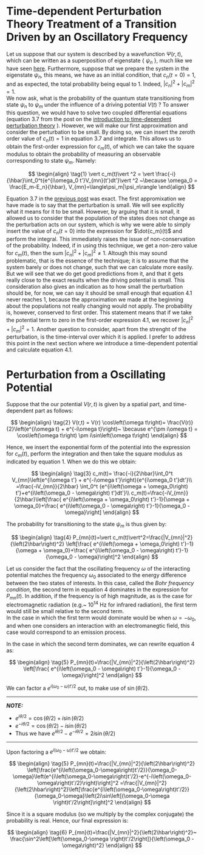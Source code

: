 # Time-dependent Perturbation Theory Treatment of a Transition Driven by an Oscillatory Frequency

Let us suppose that our system is described by a wavefunction $\Psi(r,t)$, which can be written as a superposition of eigenstate
  \{ $\psi_n$ \}, much like we have seen [here](time_dependentPT.md). Furthermore, suppose that we prepare the system in the eigenstate $\psi_n$, 
this means, we have as an initial condition, that $c_n(t=0)=1$, and as expected, the total probability being equal to $1$. Indeed, $|c_n|^2+|c_m|^2=1$.  
We now ask, what is the probability of the quantum state transitioning from state $\psi_n$ to $\psi_m$ under 
the influence of a driving potential $V(t)$ ?  To answer this question, we would have to solve two coupled differential equations (equation $3.7$ from the post on the [introduction to time-dependent perturbation theory](time_dependentPT.md) ). However, we will make our first approximation and consider the perturbation to be small. By doing so, we can insert the zeroth order value of $c_n(t)=1$ in equation $3.7$ and integrate. This allows us to obtain the first-order expression for $c_m(t)$, of which we can take the square modulus to obtain the probability of measuring an observable corresponding to state $\psi_m$. Namely:

$$
\begin{align}
\tag{1}
\vert c_m(t)\vert ^2  = \vert \frac{-i}{\hbar}\int_0^t{e^{i\omega_0 t'}V_{mn}(t')dt'}\vert ^2 ~\because \omega_0 = \frac{E_m-E_n}{\hbar}, V_{mn}=\langle\psi_m|\psi_n\rangle
\end{align}
$$


Equation $3.7$ in the [previous post](time_dependentPT.md) was exact. The first appromixation we have made is to say that the perturbation is small. We will see explicitly what it means for it to be small. However, by arguing that it is small, it allowed us to consider that the population of the states does not change as the perturbation acts on our system, which is why we were able to simply insert the value of $c_n(t=0)$ into the expression for $\dot{c_m}(t)$ and perform the integral. This immediately raises the issue of non-conservation of the probability. Indeed, if in using this technique, we get a non-zero value for $c_m(t)$, then the sum $|c_n|^2+|c_m|^2\neq 1$. Altough this may sound problematic, that is the essence of the technique; it is to assume that the system barely or does not change, such that we can calculate more easily. But we will see that we do get good predictions from it, and that it gets really close to the exact results when the driving potential is small. This consideration also gives an indication as to how small the perturbation should be, for now, we can say it should be small enough that equation $4.1$ never reaches $1$, because the approximation we made at the beginning about the populations not really changing would not apply.
The probability is, however, conserved to first order. This statement means that if we take the potential term to zero in the first-order expression $4.1$, we recover $|c_n|^2+|c_m|^2=1$. Another question to consider, apart from the strenght of the perturbation, is the time-interval over which it is applied. I prefer to address this point in the next section where we introduce a time-dependent potential and calculate equation $4.1$.

# Perturbation from a Oscillating Potential

Suppose that the our potential $V(r,t)$ is given by a spatial part, and time-dependent part as follows:

$$
\begin{align}
\tag{2}
V(r,t) = V(r) \cos\left(\omega t\right)=
\frac{V(r)}{2}\left(e^{i\omega t} + e^{-i\omega t}\right)~ \because e^{\pm i\omega t} = \cos\left(\omega t\right) \pm i\sin\left(\omega t\right)
\end{align}
$$

Hence, we insert the exponential form of the potential into the expression for $c_m(t)$, perform the integration and then take the square modulus as indicated by equation $1$. When we do this we obtain:

$$
\begin{align}
\tag{3}
c_m(t)= \frac{-i}{2\hbar}\int_0^t V_{mn}\left(e^{i\omega t'} + e^{-i\omega t'}\right){e^{i\omega_0 t'}dt'}\\
=\frac{-iV_{mn}}{2\hbar} \int_0^t {e^{i\left(\omega + \omega_0\right) t'}+e^{i\left(\omega_0 - \omega\right) t'}dt'}\\
c_m(t)=\frac{-iV_{mn}}{2\hbar}\left[\frac{ e^{i\left(\omega + \omega_0\right) t'}-1}{\omega + \omega_0}+\frac{ e^{i\left(\omega_0 - \omega\right) t'}-1}{\omega_0 - \omega}\right]
\end{align}
$$

The probability for transitioning to the state $\psi_m$ is thus given by:

$$
\begin{align}
\tag{4}
P_{mn}(t)=\vert c_m(t)\vert^2=\frac{|V_{mn}|^2}{\left(2\hbar\right)^2} \left[\frac{ e^{i\left(\omega + \omega_0\right) t'}-1}{\omega + \omega_0}+\frac{ e^{i\left(\omega_0 - \omega\right) t'}-1}{\omega_0 - \omega}\right]^2
\end{align}
$$

Let us consider the fact that the oscillating frequency $\omega$ of the interacting potential matches the frequency $\omega_0$ associated to the energy difference between the two states of interests. In this case, called the *Bohr frequency condition*, the second term in equation $4$ dominates in the expression for $P_{mn}(t)$. In addition, if the frequency is of high magnitude, as is the case for electromagnetic radiation (e.g.\~ $10^{14}$ Hz for infrared radiation), the first term would still be small relative to the second term.  
In the case in which the first term would dominate would be when $\omega = -\omega_0$, and when one considers an interaction with an electromanegtic field, this case would correspond to an emission process.  

In the case in which the second term dominates, we can rewrite equation $4$ as:

$$
\begin{align}
\tag{5}
P_{mn}(t)=\frac{|V_{mn}|^2}{\left(2\hbar\right)^2} \left[\frac{ e^{i\left(\omega_0 - \omega\right) t'}-1}{\omega_0 - \omega}\right]^2
\end{align}
$$

We can factor a $e^{i\left(\omega_0-\omega\right)t'/2}$ out, to make use of $\sin(\theta/2)$.

---
**_NOTE:_**  

- $e^{i\theta/2} = \cos(\theta/2) + i \sin(\theta/2)$ 
- $e^{-i\theta/2} = \cos(\theta/2) - i \sin(\theta/2)$
- Thus we have $e^{i\theta/2} - e^{-i\theta/2} = 2i\sin(\theta/2)$

---
Upon factoring a $e^{i\left(\omega_0-\omega\right)t'/2}$ we obtain: 

$$
\begin{align}
\tag{5}
P_{mn}(t)=\frac{|V_{mn}|^2}{\left(2\hbar\right)^2} \left[\frac{e^{i\left(\omega_0-\omega\right)t'/2}}{\omega_0-\omega}\left(e^{i\left(\omega_0-\omega\right)t'/2}-e^{-i\left(\omega_0-\omega\right)t'/2}\right)\right]^2
=\frac{|V_{mn}|^2}{\left(2\hbar\right)^2}\left[\frac{e^{i\left(\omega_0-\omega\right)t'/2}}{\omega_0-\omega}\left(2i\sin\left[(\omega_0-\omega \right)t'/2\right]\right]^2
\end{align}
$$

Since it is a square modulus (so we multiply by the complex conjugate) the probability is real. Hence, our final expression is: 

$$
\begin{align}
\tag{6}
P_{mn}(t)=\frac{|V_{mn}|^2}{\left(2\hbar\right)^2}~ \frac{\sin^2\left[\left(\omega_0-\omega \right)t'/2\right]}{\left(\omega_0 -\omega\right)^2}
\end{align}
$$
